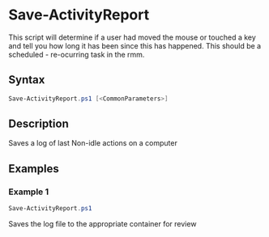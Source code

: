 # Save-ActivityReport

  This script will determine if a user had moved the mouse or touched a key and tell you how long it has been since this has happened.
  This should be a scheduled - re-ocurring task in the rmm.

## Syntax
```PowerShell
Save-ActivityReport.ps1 [<CommonParameters>]
```
## Description

Saves a log of last Non-idle actions on a computer

## Examples


###  Example 1 
```PowerShell
Save-ActivityReport.ps1 
```

Saves the log file to the appropriate container for review

